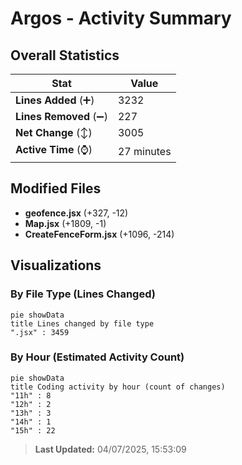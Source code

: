 # Argos - Activity Summary 

## Overall Statistics

| Stat                   | Value                                                             |
| ---------------------- | ----------------------------------------------------------------- |
| **Lines Added** (➕)   | 3232                                          |
| **Lines Removed** (➖) | 227                                        |
| **Net Change** (↕)    | 3005                |
| **Active Time** (⌚)   | 27 minutes |


## Modified Files
- **geofence.jsx** (+327, -12)
- **Map.jsx** (+1809, -1)
- **CreateFenceForm.jsx** (+1096, -214)

## Visualizations

### By File Type (Lines Changed)

```mermaid
pie showData
title Lines changed by file type
".jsx" : 3459
```

### By Hour (Estimated Activity Count)

```mermaid
pie showData
title Coding activity by hour (count of changes)
"11h" : 8
"12h" : 2
"13h" : 3
"14h" : 1
"15h" : 22
```


> **Last Updated:** 04/07/2025, 15:53:09